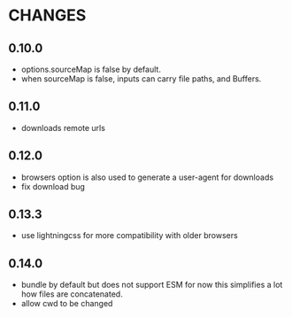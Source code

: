 # CHANGES

## 0.10.0

- options.sourceMap is false by default.
- when sourceMap is false, inputs can carry file paths, and Buffers.

## 0.11.0

- downloads remote urls

## 0.12.0

- browsers option is also used to generate a user-agent for downloads
- fix download bug

## 0.13.3

- use lightningcss for more compatibility with older browsers

## 0.14.0

- bundle by default but does not support ESM for now
  this simplifies a lot how files are concatenated.
- allow cwd to be changed

